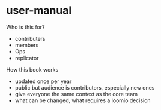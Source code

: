 # user-manual


Who is this for?
* contributers
* members
* Ops
* replicator



How this book works


* updated once per year
* public but audience is contributors, especially new ones
* give everyone the same context as the core team
* what can be changed, what requires a loomio decision



